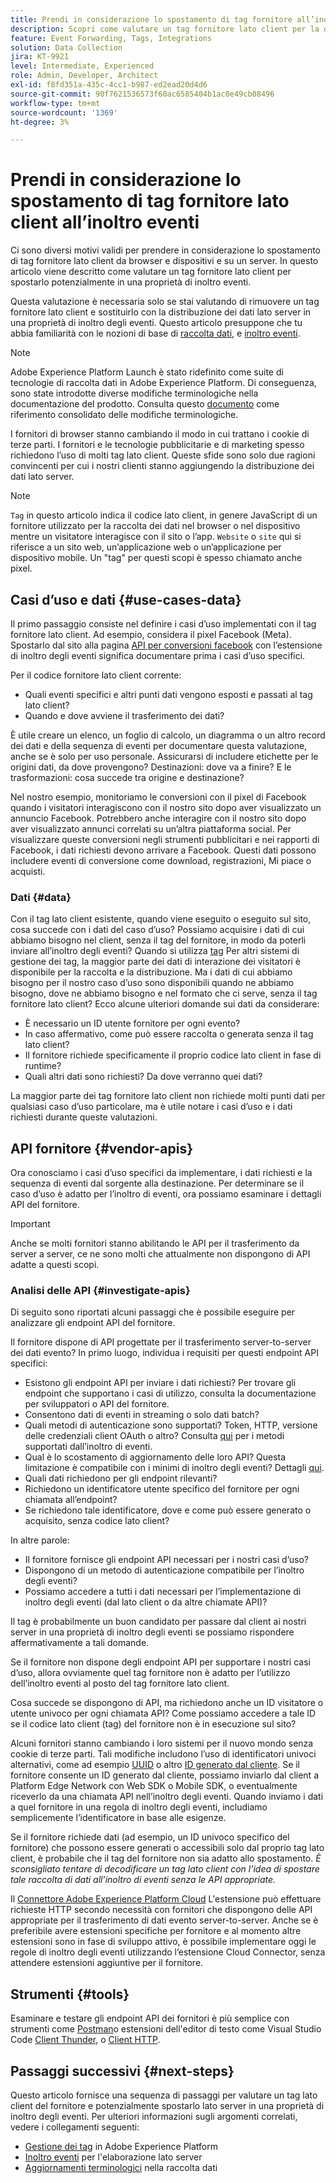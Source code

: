 ```yaml
---
title: Prendi in considerazione lo spostamento di tag fornitore all’inoltro eventi
description: Scopri come valutare un tag fornitore lato client per la distribuzione dei dati lato server.
feature: Event Forwarding, Tags, Integrations
solution: Data Collection
jira: KT-9921
level: Intermediate, Experienced
role: Admin, Developer, Architect
exl-id: f8fd351a-435c-4cc1-b987-ed2ead20d4d6
source-git-commit: 90f7621536573f60ac6585404b1ac0e49cb08496
workflow-type: tm+mt
source-wordcount: '1369'
ht-degree: 3%

---
```


# Prendi in considerazione lo spostamento di tag fornitore lato client all’inoltro eventi

Ci sono diversi motivi validi per prendere in considerazione lo spostamento di tag fornitore lato client da browser e dispositivi e su un server. In questo articolo viene descritto come valutare un tag fornitore lato client per spostarlo potenzialmente in una proprietà di inoltro eventi.

Questa valutazione è necessaria solo se stai valutando di rimuovere un tag fornitore lato client e sostituirlo con la distribuzione dei dati lato server in una proprietà di inoltro degli eventi. Questo articolo presuppone che tu abbia familiarità con le nozioni di base di [raccolta dati](https://experienceleague.adobe.com/docs/data-collection.html), e [inoltro eventi](https://experienceleague.adobe.com/docs/experience-platform/tags/event-forwarding/overview.html).

>[!NOTE]
>
>Adobe Experience Platform Launch è stato ridefinito come suite di tecnologie di raccolta dati in Adobe Experience Platform. Di conseguenza, sono state introdotte diverse modifiche terminologiche nella documentazione del prodotto. Consulta questo [documento](https://experienceleague.adobe.com/docs/experience-platform/tags/term-updates.html) come riferimento consolidato delle modifiche terminologiche.

I fornitori di browser stanno cambiando il modo in cui trattano i cookie di terze parti. I fornitori e le tecnologie pubblicitarie e di marketing spesso richiedono l’uso di molti tag lato client. Queste sfide sono solo due ragioni convincenti per cui i nostri clienti stanno aggiungendo la distribuzione dei dati lato server.

>[!NOTE]
>
>`Tag` in questo articolo indica il codice lato client, in genere JavaScript di un fornitore utilizzato per la raccolta dei dati nel browser o nel dispositivo mentre un visitatore interagisce con il sito o l’app. `Website` o `site` qui si riferisce a un sito web, un’applicazione web o un’applicazione per dispositivo mobile. Un &quot;tag&quot; per questi scopi è spesso chiamato anche pixel.

## Casi d’uso e dati {#use-cases-data}

Il primo passaggio consiste nel definire i casi d’uso implementati con il tag fornitore lato client. Ad esempio, considera il pixel Facebook (Meta). Spostarlo dal sito alla pagina [API per conversioni facebook](https://exchange.adobe.com/apps/ec/105509/facebook-conversions-api-extension) con l’estensione di inoltro degli eventi significa documentare prima i casi d’uso specifici.

Per il codice fornitore lato client corrente:

- Quali eventi specifici e altri punti dati vengono esposti e passati al tag lato client?
- Quando e dove avviene il trasferimento dei dati?

È utile creare un elenco, un foglio di calcolo, un diagramma o un altro record dei dati e della sequenza di eventi per documentare questa valutazione, anche se è solo per uso personale. Assicurarsi di includere etichette per le origini dati, da dove provengono? Destinazioni: dove va a finire? E le trasformazioni: cosa succede tra origine e destinazione?

Nel nostro esempio, monitoriamo le conversioni con il pixel di Facebook quando i visitatori interagiscono con il nostro sito dopo aver visualizzato un annuncio Facebook. Potrebbero anche interagire con il nostro sito dopo aver visualizzato annunci correlati su un’altra piattaforma social. Per visualizzare queste conversioni negli strumenti pubblicitari e nei rapporti di Facebook, i dati richiesti devono arrivare a Facebook. Questi dati possono includere eventi di conversione come download, registrazioni, Mi piace o acquisti.

### Dati {#data}

Con il tag lato client esistente, quando viene eseguito o eseguito sul sito, cosa succede con i dati del caso d’uso? Possiamo acquisire i dati di cui abbiamo bisogno nel client, senza il tag del fornitore, in modo da poterli inviare all’inoltro degli eventi? Quando si utilizza [tag](https://experienceleague.adobe.com/docs/experience-platform/tags/home.html?lang=it) Per altri sistemi di gestione dei tag, la maggior parte dei dati di interazione dei visitatori è disponibile per la raccolta e la distribuzione. Ma i dati di cui abbiamo bisogno per il nostro caso d’uso sono disponibili quando ne abbiamo bisogno, dove ne abbiamo bisogno e nel formato che ci serve, senza il tag fornitore lato client? Ecco alcune ulteriori domande sui dati da considerare:

- È necessario un ID utente fornitore per ogni evento?
- In caso affermativo, come può essere raccolta o generata senza il tag lato client?
- Il fornitore richiede specificamente il proprio codice lato client in fase di runtime?
- Quali altri dati sono richiesti? Da dove verranno quei dati?

La maggior parte dei tag fornitore lato client non richiede molti punti dati per qualsiasi caso d’uso particolare, ma è utile notare i casi d’uso e i dati richiesti durante queste valutazioni.

## API fornitore {#vendor-apis}

Ora conosciamo i casi d’uso specifici da implementare, i dati richiesti e la sequenza di eventi dal sorgente alla destinazione. Per determinare se il caso d’uso è adatto per l’inoltro di eventi, ora possiamo esaminare i dettagli API del fornitore.

>[!IMPORTANT]
>
>Anche se molti fornitori stanno abilitando le API per il trasferimento da server a server, ce ne sono molti che attualmente non dispongono di API adatte a questi scopi.

### Analisi delle API {#investigate-apis}

Di seguito sono riportati alcuni passaggi che è possibile eseguire per analizzare gli endpoint API del fornitore.

Il fornitore dispone di API progettate per il trasferimento server-to-server dei dati evento? In primo luogo, individua i requisiti per questi endpoint API specifici:

- Esistono gli endpoint API per inviare i dati richiesti? Per trovare gli endpoint che supportano i casi di utilizzo, consulta la documentazione per sviluppatori o API del fornitore.
- Consentono dati di eventi in streaming o solo dati batch?
- Quali metodi di autenticazione sono supportati? Token, HTTP, versione delle credenziali client OAuth o altro? Consulta [qui](https://experienceleague.adobe.com/docs/experience-platform/tags/event-forwarding/secrets.html) per i metodi supportati dall’inoltro di eventi.
- Qual è lo scostamento di aggiornamento delle loro API? Questa limitazione è compatibile con i minimi di inoltro degli eventi? Dettagli [qui](https://experienceleague.adobe.com/docs/experience-platform/tags/event-forwarding/secrets.html#:~:text=you%20can%20configure%20the%20Refresh%20Offset%20value%20for%20the%20secret).
- Quali dati richiedono per gli endpoint rilevanti?
- Richiedono un identificatore utente specifico del fornitore per ogni chiamata all’endpoint?
- Se richiedono tale identificatore, dove e come può essere generato o acquisito, senza codice lato client?

In altre parole:

- Il fornitore fornisce gli endpoint API necessari per i nostri casi d’uso?
- Dispongono di un metodo di autenticazione compatibile per l’inoltro degli eventi?
- Possiamo accedere a tutti i dati necessari per l’implementazione di inoltro degli eventi (dal lato client o da altre chiamate API)?

Il tag è probabilmente un buon candidato per passare dal client ai nostri server in una proprietà di inoltro degli eventi se possiamo rispondere affermativamente a tali domande.

Se il fornitore non dispone degli endpoint API per supportare i nostri casi d’uso, allora ovviamente quel tag fornitore non è adatto per l’utilizzo dell’inoltro eventi al posto del tag fornitore lato client.

Cosa succede se dispongono di API, ma richiedono anche un ID visitatore o utente univoco per ogni chiamata API? Come possiamo accedere a tale ID se il codice lato client (tag) del fornitore non è in esecuzione sul sito?

Alcuni fornitori stanno cambiando i loro sistemi per il nuovo mondo senza cookie di terze parti. Tali modifiche includono l’uso di identificatori univoci alternativi, come ad esempio [UUID](https://developer.mozilla.org/en-US/docs/Glossary/UUID) o altro [ID generato dal cliente](https://experienceleague.adobe.com/docs/experience-platform/edge/identity/first-party-device-ids.html). Se il fornitore consente un ID generato dal cliente, possiamo inviarlo dal client a Platform Edge Network con Web SDK o Mobile SDK, o eventualmente riceverlo da una chiamata API nell’inoltro degli eventi. Quando inviamo i dati a quel fornitore in una regola di inoltro degli eventi, includiamo semplicemente l’identificatore in base alle esigenze.

Se il fornitore richiede dati (ad esempio, un ID univoco specifico del fornitore) che possono essere generati o accessibili solo dal proprio tag lato client, è probabile che il tag del fornitore non sia adatto allo spostamento. _È sconsigliato tentare di decodificare un tag lato client con l’idea di spostare tale raccolta di dati all’inoltro di eventi senza le API appropriate._

Il [Connettore Adobe Experience Platform Cloud](https://experienceleague.adobe.com/docs/experience-platform/tags/extensions/adobe/cloud-connector/overview.html) L&#39;estensione può effettuare richieste HTTP secondo necessità con fornitori che dispongono delle API appropriate per il trasferimento di dati evento server-to-server. Anche se è preferibile avere estensioni specifiche per fornitore e al momento altre estensioni sono in fase di sviluppo attivo, è possibile implementare oggi le regole di inoltro degli eventi utilizzando l’estensione Cloud Connector, senza attendere estensioni aggiuntive per il fornitore.

## Strumenti {#tools}

Esaminare e testare gli endpoint API dei fornitori è più semplice con strumenti come [Postman](https://www.postman.com/)o estensioni dell&#39;editor di testo come Visual Studio Code [Client Thunder](https://marketplace.visualstudio.com/items?itemName=rangav.vscode-thunder-client), o [Client HTTP](https://marketplace.visualstudio.com/items?itemName=mkloubert.vscode-http-client).

## Passaggi successivi {#next-steps}

Questo articolo fornisce una sequenza di passaggi per valutare un tag lato client del fornitore e potenzialmente spostarlo lato server in una proprietà di inoltro degli eventi. Per ulteriori informazioni sugli argomenti correlati, vedere i collegamenti seguenti:

- [Gestione dei tag](https://experienceleague.adobe.com/docs/experience-platform/tags/home.html?lang=it) in Adobe Experience Platform
- [Inoltro eventi](https://experienceleague.adobe.com/docs/experience-platform/tags/event-forwarding/overview.html) per l&#39;elaborazione lato server
- [Aggiornamenti terminologici](https://experienceleague.adobe.com/docs/experience-platform/tags/term-updates.html) nella raccolta dati
